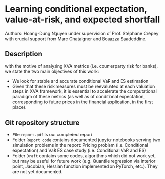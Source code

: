 # Learning conditional expectation, value-at-risk, and expected shortfall
Authors: Hoang-Dung Nguyen under supervision of Prof. Stéphane Crépey with crucial support from Marc Chataigner and Bouazza Saadeddine.

## Description
with the motive of analysing XVA metrics (i.e. counterparty risk for banks), we state the two main objectives of this work: 
- We look for stable and accurate conditional VaR and ES estimation
- Given that these risk measures must be reevaluated at each valuation steps in XVA framework, it is essential to accelerate the computational paradigm of these metrics (as well as of conditional expectation, corresponding to future prices in the financial application, in the first place).


## Git repository structure
- File `report.pdf` is our completed report
- Folder `Report code` contains documented jupyter notebooks serving two simulation problems in the report: Pricing problem (i.e. Conditional expectation) and VaR ES case study (i.e. Conditional VaR and ES)
- Folder `Draft` contains some codes, algorithms which did not work yet, but may be useful for future work (e.g. Quantile regression via interior point, Jacobian, Hessian function implemented on PyTorch, etc.). They are not yet documented.